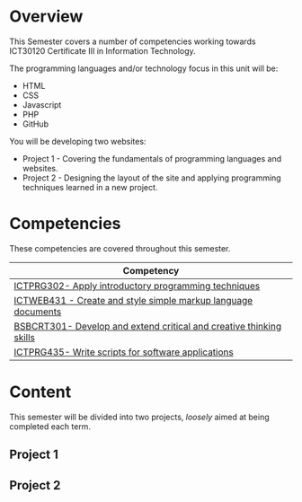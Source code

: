 # Overview
This Semester covers a number of competencies working towards ICT30120 Certificate III in Information Technology.

The programming languages and/or technology focus in this unit will be:
- HTML
- CSS
- Javascript
- PHP
- GitHub

You will be developing two websites:
- Project 1 - Covering the fundamentals of programming languages and websites.
- Project 2 - Designing the layout of the site and applying programming techniques learned in a new project.


# Competencies
These competencies are covered throughout this semester.

| Competency                                                                                                                |
| ------------------------------------------------------------------------------------------------------------------------- |
| [ICTPRG302- Apply introductory programming techniques](https://training.gov.au/Training/Details/ICTPRG302)                |
| [ICTWEB431 - Create and style simple markup language documents](https://training.gov.au/Training/Details/ICTWEB431)       |
| [BSBCRT301- Develop and extend critical and creative thinking skills](https://training.gov.au/Training/Details/BSBCRT301) |
| [ICTPRG435- Write scripts for software applications](https://training.gov.au/Training/Details/ICTPRG435)                  |


# Content
This semester will be divided into two projects, *loosely* aimed at being completed each term.

## Project 1


## Project 2

